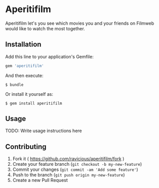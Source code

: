 # Aperitifilm

Aperitifilm let's you see which movies you and your friends on Filmweb would like to watch the most together.

## Installation

Add this line to your application's Gemfile:

```ruby
gem 'aperitifilm'
```

And then execute:

    $ bundle

Or install it yourself as:

    $ gem install aperitifilm

## Usage

TODO: Write usage instructions here

## Contributing

1. Fork it ( https://github.com/ravicious/aperitifilm/fork )
2. Create your feature branch (`git checkout -b my-new-feature`)
3. Commit your changes (`git commit -am 'Add some feature'`)
4. Push to the branch (`git push origin my-new-feature`)
5. Create a new Pull Request
